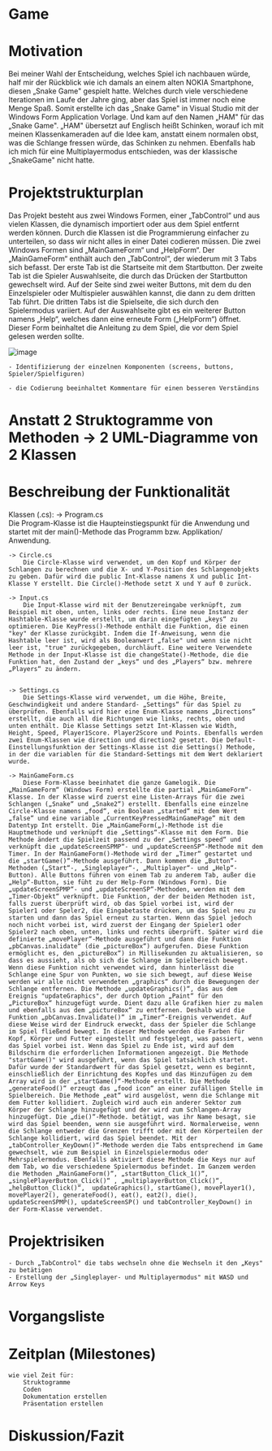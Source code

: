 ﻿# Game

# Motivation
Bei meiner Wahl der Entscheidung, welches Spiel ich nachbauen würde, half mir der Rückblick wie ich damals an einem alten NOKIA Smartphone, diesen „Snake Game" gespielt hatte. Welches durch viele verschiedene Iterationen im Laufe der Jahre ging, aber das Spiel ist immer noch eine Menge Spaß. Somit erstellte ich das „Snake Game" in Visual Studio mit der Windows Form Application Vorlage. Und kam auf den Namen „HAM" für das „Snake Game". „HAM" übersetzt auf Englisch heißt Schinken, worauf ich mit meinen Klassenkameraden auf die Idee kam, anstatt einem normalen obst, was die Schlange fressen würde, das Schinken zu nehmen. Ebenfalls hab ich mich für eine Multiplayermodus entschieden, was der klassische „SnakeGame" nicht hatte.

# Projektstrukturplan
Das Projekt besteht aus zwei Windows Formen, einer „TabControl“ und aus vielen Klassen, die dynamisch importiert oder aus dem Spiel entfernt werden können. Durch die Klassen ist die Programmierung einfacher zu unterteilen, so dass wir nicht alles in einer Datei codieren müssen. Die zwei Windows Formen sind „MainGameForm“ und „HelpForm“. Der „MainGameForm“ enthält auch den „TabControl“, der wiederum mit 3 Tabs sich befasst. Der erste Tab ist die Startseite mit dem Startbutton. Der zweite Tab ist die Spieler Auswahlseite, die durch das Drücken der Startbutton gewechselt wird. Auf der Seite sind zwei weiter Buttons, mit dem du den Einzelspieler oder Multispieler auswählen kannst, die dann zu dem dritten Tab führt. Die dritten Tabs ist die Spielseite, die sich durch den Spielermodus variiert. Auf der Auswahlseite gibt es ein weiterer Button namens „Help“, welches dann eine erneute Form („HelpForm“) öffnet. Dieser Form beinhaltet die Anleitung zu dem Spiel, die vor dem Spiel gelesen werden sollte.

![image](https://user-images.githubusercontent.com/94457045/226036395-4e8fd28f-a99f-48c4-b328-32b51fbac66d.png)

	- Identifizierung der einzelnen Komponenten (screens, buttons, Spieler/Spielfiguren)

	- die Codierung beeinhaltet Kommentare für einen besseren Verständins
	
# Anstatt 2 Struktogramme von Methoden -> 2 UML-Diagramme von 2 Klassen



# Beschreibung der Funktionalität 

Klassen (.cs):
    -> Program.cs       
        Die Program-Klasse ist die Haupteinstiegspunkt für die Anwendung und startet mit der main()-Methode das Programm bzw. Applikation/ Anwendung.

    -> Circle.cs        
        Die Circle-Klasse wird verwendet, um den Kopf und Körper der Schlangen zu berechnen und die X- und Y-Position des Schlangenobjekts zu geben. Dafür wird die public Int-Klasse namens X und public Int-Klasse Y erstellt. Die Circle()-Methode setzt X und Y auf 0 zurück. 

    -> Input.cs         
        Die Input-Klasse wird mit der Benutzereingabe verknüpft, zum Beispiel mit oben, unten, links oder rechts. Eine neue Instanz der Hashtable-Klasse wurde erstellt, um darin eingefügten „keys“ zu optimieren. Die KeyPress()-Methode enthält die Funktion, die einen "key" der Klasse zurückgibt. Indem die If-Anweisung, wenn die Hashtable leer ist, wird als Booleanwert „false" und wenn sie nicht leer ist, "true" zurückgegeben, durchläuft. Eine weitere Verwendete Methode in der Input-Klasse ist die changeState()-Methode, die die Funktion hat, den Zustand der „keys“ und des „Players“ bzw. mehrere „Players“ zu ändern.
        

    -> Settings.cs      
        Die Settings-Klasse wird verwendet, um die Höhe, Breite, Geschwindigkeit und andere Standard- „Settings“ für das Spiel zu überprüfen. Ebenfalls wird hier eine Enum-Klasse namens „Directions“ erstellt, die auch all die Richtungen wie links, rechts, oben und unten enthält. Die Klasse Settings setzt Int-Klassen wie Width, Height, Speed, Player1Score. Player2Score und Points. Ebenfalls werden zwei Enum-Klassen wie direction und direction2 gesetzt. Die Default-Einstellungsfunktion der Settings-Klasse ist die Settings() Methode, in der die variablen für die Standard-Settings mit dem Wert deklariert wurde.

    -> MainGameForm.cs      
        Diese Form-Klasse beeinhatet die ganze Gamelogik. Die „MainGameForm“ (Windows Form) erstellte die partial „MainGameForm“-Klasse. In der Klasse wird zuerst eine Listen-Arrays für die zwei Schlangen („Snake“ und „Snake2“) erstellt. Ebenfalls eine einzelne Circle-Klasse namens „food“, ein Boolean „started“ mit dem Wert „false“ und eine variable „CurrentKeyPressedMainGamePage“ mit dem Datentyp Int erstellt. Die „MainGameForm(„)-Methode ist die Hauptmethode und verknüpft die „Settings“-Klasse mit dem Form. Die Methode ändert die Spielzeit passend zu der „Settings speed“ und verknüpft die „updateScreenSPMP“- und „updateScreenSP“-Methode mit dem Timer. In der MainGameForm()-Methode wird der „Timer“ gestartet und die „startGame()“-Methode ausgeführt. Dann kommen die „Button“-Methoden („Start“-, „Singleplayer“-, „Multiplayer“- und „Help“-Button). Alle Buttons führen von einem Tab zu anderem Tab, außer die „Help“-Button, sie füht zu der Help-Form (Windows Form). Die „updateScreenSPMP“- und „updateScreenSP“-Methoden, werden mit dem „Timer-Objekt“ verknüpft. Die Funktion, der der beiden Methoden ist, falls zuerst überprüft wird, ob das Spiel vorbei ist, wird der Spieler1 oder Speler2, die Eingabetaste drücken, um das Spiel neu zu starten und dann das Spiel erneut zu starten. Wenn das Spiel jedoch noch nicht vorbei ist, wird zuerst der Eingang der Spieler1 oder Spieler2 nach oben, unten, links und rechts überprüft. Später wird die definierte „movePlayer“-Methode ausgeführt und dann die Funktion „pbCanvas.inalidate“ (die „pictureBox“) aufgerufen. Diese Funktion ermöglicht es, den „pictureBox“) in Millisekunden zu aktualisieren, so dass es aussieht, als ob sich die Schlange im Spielbereich bewegt. Wenn diese Funktion nicht verwendet wird, dann hinterlässt die Schlange eine Spur von Punkten, wo sie sich bewegt, auf diese Weise werden wir alle nicht verwendeten „graphics“ durch die Bewegungen der Schlange entfernen. Die Methode „updateGraphics()“, das aus dem Ereignis "updateGraphics", der durch Option „Paint“ für den „PictureBox“ hinzugefügt wurde. Dient dazu alle Grafiken hier zu malen und ebenfalls aus dem „pictureBox“ zu entfernen. Deshalb wird die Funktion „pbCanvas.Invalidate()“ im „Timer“-Ereignis verwendet. Auf diese Weise wird der Eindruck erweckt, dass der Spieler die Schlange im Spiel fließend bewegt. In dieser Methode werden die Farben für Kopf, Körper und Futter eingestellt und festgelegt, was passiert, wenn das Spiel vorbei ist. Wenn das Spiel zu Ende ist, wird auf dem Bildschirm die erforderlichen Informationen angezeigt. Die Methode "startGame()" wird ausgeführt, wenn das Spiel tatsächlich startet. Dafür wurde der Standardwert für das Spiel gesetzt, wenn es beginnt, einschließlich der Einrichtung des Kopfes und das Hinzufügen zu dem Array wird in der „startGame()“-Methode erstellt. Die Methode „generateFood()“ erzeugt das „food icon“ an einer zufälligen Stelle im Spielbereich. Die Methode „eat“ wird ausgelöst, wenn die Schlange mit dem Futter kollidiert. Zugleich wird auch ein anderer Sektor zum Körper der Schlange hinzugefügt und der wird zum Schlangen-Array hinzugefügt. Die „die()“-Methode. betätigt, was ihr Name besagt, sie wird das Spiel beenden, wenn sie ausgeführt wird. Normalerweise, wenn die Schlange entweder die Grenzen trifft oder mit den Körperteilen der Schlange kollidiert, wird das Spiel beendet. Mit der „tabController_KeyDown()“-Methode werden die Tabs entsprechend im Game gewechselt, wie zum Beispiel in Einzelspielermodus oder Mehrspielermodus. Ebenfalls aktiviert diese Methode die Keys nur auf dem Tab, wo die verschiedene Spielermodus befindet. Im Ganzem werden die Methoden „MainGameForm()“, „startButton_Click_1()“, „singlePlayerButton_Click()“ , „multiplayerButton_Click()“, „helpButton_Click()“,  updateGraphics(), startGame(), movePlayer1(), movePlayer2(), generateFood(), eat(), eat2(), die(), updateScreenSPMP(), updateScreenSP() und tabController_KeyDown() in der Form-Klasse verwendet.

# Projektrisiken
    - Durch „TabControl" die tabs wechseln ohne die Wechseln it den „Keys" zu betätigen
    - Erstellung der „Singleplayer- und Multiplayermodus" mit WASD und Arrow Keys

# Vorgangsliste

# Zeitplan (Milestones)

	wie viel Zeit für:
		Struktogramme
		Coden
		Dokumentation erstellen
		Präsentation erstellen

# Diskussion/Fazit
